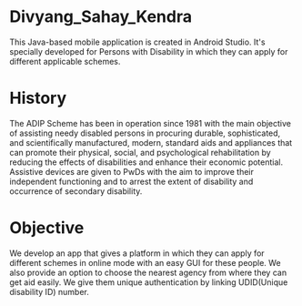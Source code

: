 # Divyang_Sahay_Kendra
This Java-based mobile application is created in Android Studio. It's specially developed for Persons with Disability in which they can apply for different applicable schemes.

# History
The ADIP Scheme has been in operation since 1981 with the main objective of assisting needy disabled persons in procuring durable, sophisticated, and scientifically manufactured, modern, standard aids and appliances that can promote their physical, social, and psychological rehabilitation by reducing the effects of disabilities and enhance their economic potential. Assistive devices are given to PwDs with the aim to improve their independent functioning and to arrest the extent of disability and occurrence of secondary disability. 

# Objective
We develop an app that gives a platform in which they can apply for different schemes in online mode with an easy GUI for these people. We also provide an option to choose the nearest agency from where they can get aid easily. We give them unique authentication by linking UDID(Unique disability ID) number.
